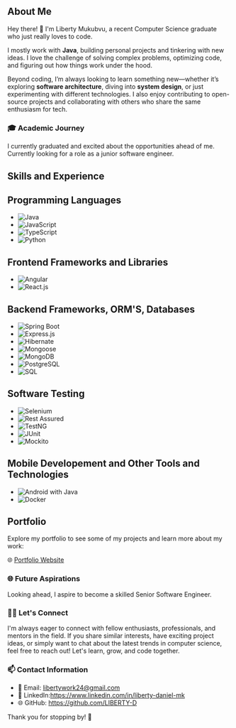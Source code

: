 ## About Me
Hey there! 👋 I'm Liberty Mukubvu, a recent Computer Science graduate who just really loves to code.

I mostly work with **Java**, building personal projects and tinkering with new ideas. 
I love the challenge of solving complex problems, optimizing code, and figuring out how things work under the hood.

Beyond coding, I’m always looking to learn something new—whether it’s exploring **software architecture**, 
diving into **system design**, or just experimenting with different technologies.
I also enjoy contributing to open-source projects and collaborating with others who share the same enthusiasm for tech.

### 🎓 Academic Journey
I currently graduated and excited about the opportunities ahead of me.
Currently looking for a role as a junior software engineer.

## Skills and Experience

## Programming Languages

- ![Java](https://img.shields.io/badge/Java-%23ED8B00.svg?style=for-the-badge&logo=java&logoColor=white)
- ![JavaScript](https://img.shields.io/badge/JavaScript-%23323330.svg?style=for-the-badge&logo=javascript&logoColor=%23F7DF1E)
- ![TypeScript](https://img.shields.io/badge/TypeScript-%23007ACC.svg?style=for-the-badge&logo=typescript&logoColor=white)
- ![Python](https://img.shields.io/badge/Python-%233776AB.svg?style=for-the-badge&logo=python&logoColor=white)

## Frontend Frameworks and Libraries

- ![Angular](https://img.shields.io/badge/Angular-%23DD0031.svg?style=for-the-badge&logo=angular&logoColor=white)
- ![React.js](https://img.shields.io/badge/React.js-%2320232a.svg?style=for-the-badge&logo=react&logoColor=%2361DAFB)
  
## Backend Frameworks, ORM'S, Databases

- ![Spring Boot](https://img.shields.io/badge/Spring%20Boot-%236DB33F.svg?style=for-the-badge&logo=springboot&logoColor=white)
- ![Express.js](https://img.shields.io/badge/Express.js-%23404D59.svg?style=for-the-badge)
- ![Hibernate](https://img.shields.io/badge/Hibernate-%236B4F9A.svg?style=for-the-badge&logo=hibernate&logoColor=white)
- ![Mongoose](https://img.shields.io/badge/Mongoose-%23880000.svg?style=for-the-badge&logo=mongoose&logoColor=white)
- ![MongoDB](https://img.shields.io/badge/MongoDB-%234ea94b.svg?style=for-the-badge&logo=mongodb&logoColor=white)
- ![PostgreSQL](https://img.shields.io/badge/PostgreSQL-%23336791.svg?style=for-the-badge&logo=postgresql&logoColor=white)
- ![SQL](https://img.shields.io/badge/SQL-%23007ACC.svg?style=for-the-badge&logo=amazon-dynamodb&logoColor=white)

## Software Testing

- ![Selenium](https://img.shields.io/badge/Selenium-%2343B02A.svg?style=for-the-badge&logo=selenium&logoColor=white)
- ![Rest Assured](https://img.shields.io/badge/Rest%20Assured-%236CB745.svg?style=for-the-badge&logo=rest-assured&logoColor=white)
- ![TestNG](https://img.shields.io/badge/TestNG-%239922CC.svg?style=for-the-badge&logo=testng&logoColor=white)
- ![JUnit](https://img.shields.io/badge/JUnit-%2325A162.svg?style=for-the-badge&logo=junit5&logoColor=white)
- ![Mockito](https://img.shields.io/badge/Mockito-%2300BFA5.svg?style=for-the-badge&logo=mockito&logoColor=white)

## Mobile Developement and Other Tools and Technologies

- ![Android with Java](https://img.shields.io/badge/Android-%233DDC84.svg?style=for-the-badge&logo=android&logoColor=white)
- ![Docker](https://img.shields.io/badge/Docker-%230db7ed.svg?style=for-the-badge&logo=docker&logoColor=white)

## Portfolio

Explore my portfolio to see some of my projects and learn more about my work:

🌐 [Portfolio Website](https://liberty-mukubvu.netlify.app/)



### 🌐 Future Aspirations

Looking ahead, I aspire to become a skilled Senior Software Engineer.

### 👩‍💻 Let's Connect

I'm always eager to connect with fellow enthusiasts, professionals, and mentors in the field. 
If you share similar interests, have exciting project ideas, 
or simply want to chat about the latest trends in computer science, 
feel free to reach out! Let's learn, grow, and code together.

### 📫 Contact Information

- 📧 Email: libertywork24@gmail.com
- 💬 LinkedIn:https://www.linkedin.com/in/liberty-daniel-mk
- 🌐 GitHub: https://github.com/LIBERTY-D

Thank you for stopping by! 🚀
